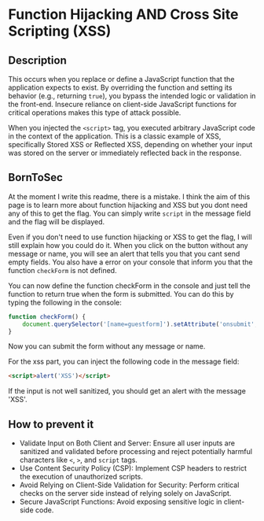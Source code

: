 # Function Hijacking AND Cross Site Scripting (XSS)

## Description

This occurs when you replace or define a JavaScript function that the application expects to exist. By overriding the function and setting its behavior (e.g., returning `true`), you bypass the intended logic or validation in the front-end. Insecure reliance on client-side JavaScript functions for critical operations makes this type of attack possible.

When you injected the `<script>` tag, you executed arbitrary JavaScript code in the context of the application. This is a classic example of XSS, specifically Stored XSS or Reflected XSS, depending on whether your input was stored on the server or immediately reflected back in the response.

## BornToSec
At the moment I write this readme, there is a mistake. I think the aim of this page is to learn more about function hijacking and XSS but you dont need any of this to get the flag. You can simply write `script` in the message field and the flag will be displayed.

Even if you don't need to use function hijacking or XSS to get the flag, I will still explain how you could do it.
When you click on the button without any message or name, you will see an alert that tells you that you cant send empty fields. You also have a error on your console that inform you that the function `checkForm` is not defined.

You can now define the function checkForm in the console and just tell the function to return true when the form is submitted. You can do this by typing the following in the console: 
```javascript
function checkForm() {
	document.querySelector('[name=guestform]').setAttribute('onsubmit', 'return true;');
}
```

Now you can submit the form without any message or name.

For the xss part, you can inject the following code in the message field:
```html
<script>alert('XSS')</script>
```
If the input is not well sanitized, you should get an alert with the message 'XSS'.

## How to prevent it
- Validate Input on Both Client and Server: Ensure all user inputs are sanitized and validated before processing and reject potentially harmful characters like `<`, `>`, and `script` tags.
- Use Content Security Policy (CSP): Implement CSP headers to restrict the execution of unauthorized scripts.
- Avoid Relying on Client-Side Validation for Security: Perform critical checks on the server side instead of relying solely on JavaScript.
- Secure JavaScript Functions: Avoid exposing sensitive logic in client-side code.